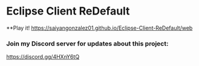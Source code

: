 # Eclipse Client ReDefault
**Play it! https://saiyangonzalez01.github.io/Eclipse-Client-ReDefault/web

### Join my Discord server for updates about this project:
https://discord.gg/4HXnY6tQ

